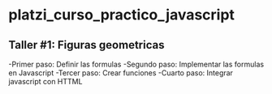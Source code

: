 # platzi_curso_practico_javascript

## Taller #1: Figuras geometricas

-Primer paso: Definir las formulas
-Segundo paso: Implementar las formulas en Javascript
-Tercer paso: Crear funciones
-Cuarto paso: Integrar javascript con HTTML
